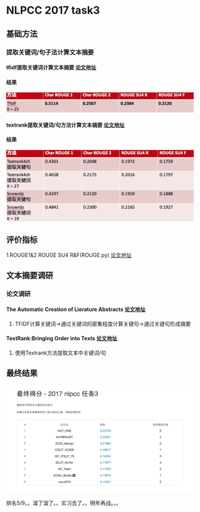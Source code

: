 # NLPCC 2017 task3

## 基础方法

### 提取关键词/句子法计算文本摘要

#### tfidf提取关键词计算文本摘要 [论文地址](http://www.di.ubi.pt/~jpaulo/competence/general/(1958)Luhn.pdf)

#### 结果
![](https://github.com/yangzhiye/ImageCache/blob/master/NLPCC%20task3/nlpcc_tfidf_k25.png)

#### textrank提取关键词/句方法计算文本摘要 [论文地址](http://www.aclweb.org/anthology/W/W04/W04-3252.pdf)

#### 结果
![](https://github.com/yangzhiye/ImageCache/blob/master/NLPCC%20task3/nlpcc_textrank.png)

## 评价指标

1.ROUGE1&2 ROUGE SU4 R&F(ROUGE.py) [论文地址](http://www.aclweb.org/anthology/W04-1013)

## 文本摘要调研

### 论文调研

#### The Automatic Creation of Lierature Abstracts [论文地址](http://courses.ischool.berkeley.edu/i256/f06/papers/luhn58.pdf)

1. TFIDF计算关键词->通过关键词的密集程度计算关键句->通过关键句形成摘要

#### TextRank:Bringing Order into Texts [论文地址](http://www.aclweb.org/anthology/W/W04/W04-3252.pdf)

1. 使用Textrank方法提取文本中关键词/句

## 最终结果
![](https://github.com/yangzhiye/ImageCache/blob/master/NLPCC%20task3/nlpcc.png)

排名5/9。。溜了溜了。。实习去了。。明年再战。。。
